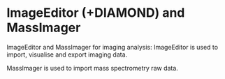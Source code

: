 # ImageEditor (+DIAMOND) and MassImager

ImageEditor and MassImager for imaging analysis:
ImageEditor is used to import, visualise and export imaging data. 

MassImager is used to import mass spectrometry raw data. 

